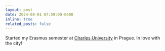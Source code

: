 ```yaml
---
layout: post
date: 2024-08-01 07:59:00-0400
inline: true
related_posts: false
---
```


Started my Erasmus semester at [Charles University](https://cuni.cz/UKEN-1.html) in Prague. In love with the city!